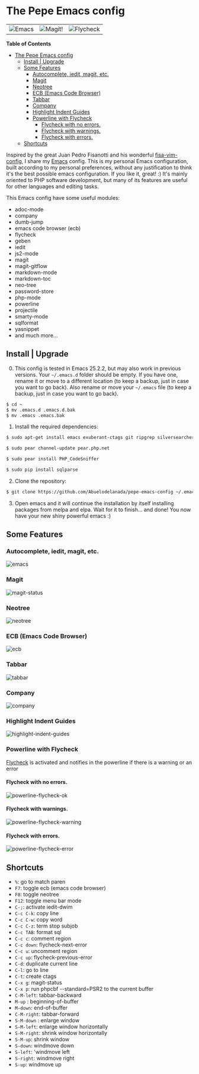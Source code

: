# The Pepe Emacs config

 <table style="width:100%; border:0px; align:center">
  <tr>
    <td><img src="https://github.com/Abuelodelanada/pepe-emacs-config/raw/master/images/emacs.png" alt="Emacs"></td>
    <td><img src="https://github.com/Abuelodelanada/pepe-emacs-config/raw/master/images/magit.png" alt="Magit!"></td>
    <td><img src="https://github.com/Abuelodelanada/pepe-emacs-config/raw/master/images/flycheck.png" alt="Flycheck"></td>
  </tr>
</table>

<!-- markdown-toc start - Don't edit this section. Run M-x markdown-toc-refresh-toc -->
**Table of Contents**

- [The Pepe Emacs config](#the-pepe-emacs-config)
    - [Install | Upgrade](#install--upgrade)
    - [Some Features](#some-features)
        - [Autocomplete, iedit, magit, etc.](#autocomplete-iedit-magit-etc)
        - [Magit](#magit)
        - [Neotree](#neotree)
        - [ECB (Emacs Code Browser)](#ecb-emacs-code-browser)
        - [Tabbar](#tabbar)
        - [Company](#company)
        - [Highlight Indent Guides](#highlight-indent-guides)
        - [Powerline with Flycheck](#powerline-with-flycheck)
            - [Flycheck with no errors.](#flycheck-with-no-errors)
            - [Flycheck with warnings.](#flycheck-with-warnings)
            - [Flycheck with errors.](#flycheck-with-errors)
    - [Shortcuts](#shortcuts)

<!-- markdown-toc end -->

Inspired by the great Juan Pedro Fisanotti and his wonderful [fisa-vim-config](https://github.com/fisadev/fisa-vim-config), I share my [Emacs](https://www.gnu.org/software/emacs/) config.
This is my personal Emacs configuration, built according to my personal preferences, without any justification to think it's the best possible emacs configuration. If you like it, great! :) It's mainly oriented to PHP software development, but many of its features are useful for other languages and editing tasks.

This Emacs config have some useful modules:

* adoc-mode
* company
* dumb-jump
* emacs code browser (ecb)
* flycheck
* geben
* iedit
* js2-mode
* magit
* magit-gitflow
* markdown-mode
* markdown-toc
* neo-tree
* password-store
* php-mode
* powerline
* projectile
* smarty-mode
* sqlformat
* yasnippet
* and much more...


## Install | Upgrade

0. This config is tested in Emacs 25.2.2, but may also work in previous versions.
    Your `~/.emacs.d` folder should be empty. If you have one, rename it or move to a different location (to keep a backup, just in case you want to go back).
    Also rename or move your `~/.emacs` file (to keep a backup, just in case you want to go back).

```bash
$ cd ~
$ mv .emacs.d .emacs.d.bak
$ mv .emacs .emacs.bak
```

1. Install the required dependencies:
```bash
$ sudo apt-get install emacs exuberant-ctags git ripgrep silversearcher-ag pylint pep8 php-pear python-pip

$ sudo pear channel-update pear.php.net

$ sudo pear install PHP_CodeSniffer

$ sudo pip install sqlparse
```

2. Clone the repository:

```bash
$ git clone https://github.com/Abuelodelanada/pepe-emacs-config ~/.emacs.d
```

3. Open emacs and it will continue the installation by itself installing packages from melpa and elpa. Wait for it to finish... and done! You now have your new shiny powerful emacs :)


## Some Features

### Autocomplete, iedit, magit, etc.

![emacs](https://github.com/Abuelodelanada/pepe-emacs-config/raw/master/images/emacs.gif "emacs")

### Magit
![magit-status](https://github.com/Abuelodelanada/pepe-emacs-config/raw/master/images/magit-status.png "magit-status")

### Neotree
![neotree](https://github.com/Abuelodelanada/pepe-emacs-config/raw/master/images/neotree.png "neotree")


### ECB (Emacs Code Browser)
![ecb](https://github.com/Abuelodelanada/pepe-emacs-config/raw/master/images/ecb.png "ecb")

### Tabbar
![tabbar](https://github.com/Abuelodelanada/pepe-emacs-config/raw/master/images/tabbar.png "tabbar")


### Company
![company](https://github.com/Abuelodelanada/pepe-emacs-config/raw/master/images/company.png "company")


### Highlight Indent Guides
![highlight-indent-guides](https://github.com/Abuelodelanada/pepe-emacs-config/raw/master/images/highlight-indent-guides.png "highlight-indent-guides")



### Powerline with Flycheck

[Flycheck](http://www.flycheck.org/) is activated and notifies in the powerline if there is a warning or an error

#### Flycheck with no errors.
![powerline-flycheck-ok](https://github.com/Abuelodelanada/pepe-emacs-config/raw/master/images/powerline-flycheck-ok.png "powerline-flycheck-ok")

#### Flycheck with warnings.
![powerline-flycheck-warning](https://github.com/Abuelodelanada/pepe-emacs-config/raw/master/images/powerline-flycheck-warning.png "powerline-flycheck-warning")

#### Flycheck with errors.
![powerline-flycheck-error](https://github.com/Abuelodelanada/pepe-emacs-config/raw/master/images/powerline-flycheck-error.png "powerline-flycheck-error")




## Shortcuts

* `%`:  go to match paren
* `F7`: toggle ecb (emacs code browser)
* `F8`: toggle neotree
* `F12`: toggle menu bar mode
* `C-;`: activate iedit-dwim
* `C-c C-k`: copy line
* `C-c C-w`: copy word
* `C-c C-z`:  term stop subjob
* `C-c TAB`: format sql
* `C-c c`:  comment region
* `C-c down`: flycheck-next-error
* `C-c u`: uncomment region
* `C-c up`: flycheck-previous-error
* `C-d`:  duplicate current line
* `C-l`: go to line
* `C-t`: create ctags
* `C-x g`: magit-status
* `C-x p`: run phpcbf --standard=PSR2 to the current buffer
* `C-M-left`: tabbar-backward
* `M-up` : beginning-of-buffer
* `M-down`: end-of-buffer
* `C-M-right`: tabbar-forward
* `S-M-down` : enlarge window
* `S-M-left`: enlarge window horizontally
* `S-M-right`: shrink window horizontally
* `S-M-up`: shrink window
* `S-down`: windmove down
* `S-left`: 'windmove left
* `S-right`: windmove right
* `S-up`: windmove up
